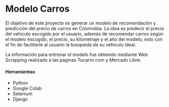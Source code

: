 # Modelo Carros

<p>El objetivo de este proyecto es generar un modelo de recomendación y predicción del precio de carros en Colomobia. La idea es predecir el precio del vehiculo escogido por el usuario, además de recomendar carros según el modelo escogido, el precio, su kilometraje y el año del modelo, esto con el fin de facilitarle al usuario la busqueda de su vehiculo ideal.

La información para entrenar el modelo fue obtenido mediante Web Scrapping realizado a las paginas Tucarro.com y Mercado Libre. 

</p>

#### Herramientas
- Python
- Google Colab
- Selenium
- Django
